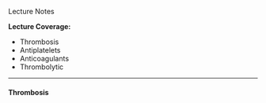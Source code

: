 Lecture Notes

**Lecture Coverage:**
- Thrombosis
- Antiplatelets
- Anticoagulants
- Thrombolytic

---
#### **Thrombosis**